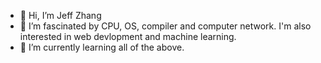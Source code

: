 - 👋 Hi, I’m Jeff Zhang
- 👀 I’m fascinated by CPU, OS, compiler and computer network. I'm also interested in web devlopment and machine learning.
- 🌱 I’m currently learning all of the above.

<!---
pco111/pco111 is a ✨ special ✨ repository because its `README.md` (this file) appears on your GitHub profile.
You can click the Preview link to take a look at your changes.
--->
